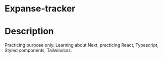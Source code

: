 # Expanse-tracker

# Description

Practicing purpose only.
Learning about Next, practicing React, Typescript, Styled components, Tailwindcss.
